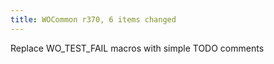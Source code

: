 ```yaml
---
title: WOCommon r370, 6 items changed
---
```


Replace WO\_TEST\_FAIL macros with simple TODO comments
